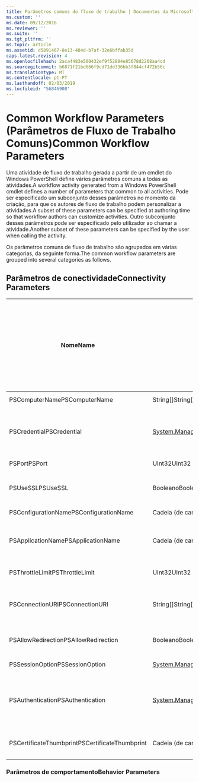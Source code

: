 ```yaml
---
title: Parâmetros comuns do fluxo de trabalho | Documentos da Microsoft
ms.custom: ''
ms.date: 09/12/2016
ms.reviewer: ''
ms.suite: ''
ms.tgt_pltfrm: ''
ms.topic: article
ms.assetid: d5891467-8e13-484d-b7af-32e6bffab35d
caps.latest.revision: 4
ms.openlocfilehash: 2aca4483e500432ef9f52804e85678d2268aa4cd
ms.sourcegitcommit: b6871f21bd666f9cd71dd336bb3f844cf472b56c
ms.translationtype: MT
ms.contentlocale: pt-PT
ms.lasthandoff: 02/03/2019
ms.locfileid: "56846908"
---
```

# <a name="common-workflow-parameters"></a><span data-ttu-id="1a061-102">Common Workflow Parameters (Parâmetros de Fluxo de Trabalho Comuns)</span><span class="sxs-lookup"><span data-stu-id="1a061-102">Common Workflow Parameters</span></span>

<span data-ttu-id="1a061-103">Uma atividade de fluxo de trabalho gerada a partir de um cmdlet do Windows PowerShell define vários parâmetros comuns a todas as atividades.</span><span class="sxs-lookup"><span data-stu-id="1a061-103">A workflow activity generated from a Windows PowerShell cmdlet  defines a number of parameters that common to all activities.</span></span> <span data-ttu-id="1a061-104">Pode ser especificado um subconjunto desses parâmetros no momento da criação, para que os autores de fluxo de trabalho podem personalizar a atividades.</span><span class="sxs-lookup"><span data-stu-id="1a061-104">A subset of these parameters can be specified at authoring time so that workflow authors can customize activities.</span></span> <span data-ttu-id="1a061-105">Outro subconjunto desses parâmetros pode ser especificado pelo utilizador ao chamar a atividade.</span><span class="sxs-lookup"><span data-stu-id="1a061-105">Another subset of these parameters can be specified by the user when calling the activity.</span></span>

<span data-ttu-id="1a061-106">Os parâmetros comuns de fluxo de trabalho são agrupados em várias categorias, da seguinte forma.</span><span class="sxs-lookup"><span data-stu-id="1a061-106">The common workflow parameters are grouped into several categories as follows.</span></span>

## <a name="connectivity-parameters"></a><span data-ttu-id="1a061-107">Parâmetros de conectividade</span><span class="sxs-lookup"><span data-stu-id="1a061-107">Connectivity Parameters</span></span>

|<span data-ttu-id="1a061-108">Nome</span><span class="sxs-lookup"><span data-stu-id="1a061-108">Name</span></span>|<span data-ttu-id="1a061-109">Tipo</span><span class="sxs-lookup"><span data-stu-id="1a061-109">Type</span></span>|<span data-ttu-id="1a061-110">Descrição</span><span class="sxs-lookup"><span data-stu-id="1a061-110">Description</span></span>|<span data-ttu-id="1a061-111">Pode ser especificado pelo utilizador final no tempo de execução?</span><span class="sxs-lookup"><span data-stu-id="1a061-111">Can be specified by end user at execution time?</span></span>|<span data-ttu-id="1a061-112">Pode ser especificado pelo autor do fluxo de trabalho no momento da criação?</span><span class="sxs-lookup"><span data-stu-id="1a061-112">Can be specified by workflow author at authoring time?</span></span>|<span data-ttu-id="1a061-113">Pode ser especificado pelo autor do fluxo de trabalho na Instanciação?</span><span class="sxs-lookup"><span data-stu-id="1a061-113">Can be specified by workflow author at instantiation?</span></span>|
|----------|----------|-----------------|-----------------------------------------------------|------------------------------------------------------------|-----------------------------------------------------------|
|<span data-ttu-id="1a061-114">PSComputerName</span><span class="sxs-lookup"><span data-stu-id="1a061-114">PSComputerName</span></span>|<span data-ttu-id="1a061-115">String[]</span><span class="sxs-lookup"><span data-stu-id="1a061-115">String[]</span></span>|<span data-ttu-id="1a061-116">Uma lista de nomes de computador para o qual pretende iniciar trabalhos.</span><span class="sxs-lookup"><span data-stu-id="1a061-116">A list of computer names for which to launch jobs.</span></span>|<span data-ttu-id="1a061-117">Sim</span><span class="sxs-lookup"><span data-stu-id="1a061-117">Yes</span></span>|<span data-ttu-id="1a061-118">Sim</span><span class="sxs-lookup"><span data-stu-id="1a061-118">Yes</span></span>|<span data-ttu-id="1a061-119">Sim</span><span class="sxs-lookup"><span data-stu-id="1a061-119">Yes</span></span>|
|<span data-ttu-id="1a061-120">PSCredential</span><span class="sxs-lookup"><span data-stu-id="1a061-120">PSCredential</span></span>|[<span data-ttu-id="1a061-121">System.Management.Automation.Pscredential</span><span class="sxs-lookup"><span data-stu-id="1a061-121">System.Management.Automation.Pscredential</span></span>](/dotnet/api/System.Management.Automation.PSCredential)|<span data-ttu-id="1a061-122">A credencial de autenticação a utilizar para início de sessão para os computadores especificados pelo parâmetro PSComputerName.</span><span class="sxs-lookup"><span data-stu-id="1a061-122">The authentication credential to use to login to the computers specified by the PSComputerName parameter.</span></span> <span data-ttu-id="1a061-123">Este parâmetro é válido apenas se PSComputerName for especificado.</span><span class="sxs-lookup"><span data-stu-id="1a061-123">This parameter is valid only if PSComputerName is specified.</span></span>|<span data-ttu-id="1a061-124">Sim</span><span class="sxs-lookup"><span data-stu-id="1a061-124">Yes</span></span>|<span data-ttu-id="1a061-125">Sim</span><span class="sxs-lookup"><span data-stu-id="1a061-125">Yes</span></span>|<span data-ttu-id="1a061-126">Sim</span><span class="sxs-lookup"><span data-stu-id="1a061-126">Yes</span></span>|
|<span data-ttu-id="1a061-127">PSPort</span><span class="sxs-lookup"><span data-stu-id="1a061-127">PSPort</span></span>|<span data-ttu-id="1a061-128">UInt32</span><span class="sxs-lookup"><span data-stu-id="1a061-128">UInt32</span></span>|<span data-ttu-id="1a061-129">A porta a ser utilizada para executar o fluxo de trabalho.</span><span class="sxs-lookup"><span data-stu-id="1a061-129">The port to be used to run the workflow.</span></span>|<span data-ttu-id="1a061-130">Sim</span><span class="sxs-lookup"><span data-stu-id="1a061-130">Yes</span></span>|<span data-ttu-id="1a061-131">Sim</span><span class="sxs-lookup"><span data-stu-id="1a061-131">Yes</span></span>|<span data-ttu-id="1a061-132">Sim</span><span class="sxs-lookup"><span data-stu-id="1a061-132">Yes</span></span>|
|<span data-ttu-id="1a061-133">PSUseSSL</span><span class="sxs-lookup"><span data-stu-id="1a061-133">PSUseSSL</span></span>|<span data-ttu-id="1a061-134">Booleano</span><span class="sxs-lookup"><span data-stu-id="1a061-134">Boolean</span></span>|<span data-ttu-id="1a061-135">Utilize o protocolo Secure Sockets Layer (SSL) para estabelecer uma ligação segura para o computador remoto a executar o fluxo de trabalho.</span><span class="sxs-lookup"><span data-stu-id="1a061-135">Use Secure Sockets Layer (SSL) protocol to establish a secure connection to the remote computer to run the workflow.</span></span>|<span data-ttu-id="1a061-136">Sim</span><span class="sxs-lookup"><span data-stu-id="1a061-136">Yes</span></span>|<span data-ttu-id="1a061-137">Sim</span><span class="sxs-lookup"><span data-stu-id="1a061-137">Yes</span></span>|<span data-ttu-id="1a061-138">Sim</span><span class="sxs-lookup"><span data-stu-id="1a061-138">Yes</span></span>|
|<span data-ttu-id="1a061-139">PSConfigurationName</span><span class="sxs-lookup"><span data-stu-id="1a061-139">PSConfigurationName</span></span>|<span data-ttu-id="1a061-140">Cadeia (de carateres)</span><span class="sxs-lookup"><span data-stu-id="1a061-140">String</span></span>|<span data-ttu-id="1a061-141">A configuração de sessão utilizada para executar o fluxo de trabalho.</span><span class="sxs-lookup"><span data-stu-id="1a061-141">The session configuration used to run the workflow.</span></span>|<span data-ttu-id="1a061-142">Sim</span><span class="sxs-lookup"><span data-stu-id="1a061-142">Yes</span></span>|<span data-ttu-id="1a061-143">Sim</span><span class="sxs-lookup"><span data-stu-id="1a061-143">Yes</span></span>|<span data-ttu-id="1a061-144">Sim</span><span class="sxs-lookup"><span data-stu-id="1a061-144">Yes</span></span>|
|<span data-ttu-id="1a061-145">PSApplicationName</span><span class="sxs-lookup"><span data-stu-id="1a061-145">PSApplicationName</span></span>|<span data-ttu-id="1a061-146">Cadeia (de carateres)</span><span class="sxs-lookup"><span data-stu-id="1a061-146">String</span></span>|<span data-ttu-id="1a061-147">A parte do nome de aplicação da ligação de URI para a execução de fluxo de trabalho.</span><span class="sxs-lookup"><span data-stu-id="1a061-147">The application name portion of the connection URI for the workflow execution.</span></span> <span data-ttu-id="1a061-148">Utilize este parâmetro, apenas quando não estiver a utilizar o parâmetro ConnectionURI.</span><span class="sxs-lookup"><span data-stu-id="1a061-148">Use this parameter only when you are not using the ConnectionURI parameter.</span></span>|<span data-ttu-id="1a061-149">Sim</span><span class="sxs-lookup"><span data-stu-id="1a061-149">Yes</span></span>|<span data-ttu-id="1a061-150">Sim</span><span class="sxs-lookup"><span data-stu-id="1a061-150">Yes</span></span>|<span data-ttu-id="1a061-151">Sim</span><span class="sxs-lookup"><span data-stu-id="1a061-151">Yes</span></span>|
|<span data-ttu-id="1a061-152">PSThrottleLimit</span><span class="sxs-lookup"><span data-stu-id="1a061-152">PSThrottleLimit</span></span>|<span data-ttu-id="1a061-153">UInt32</span><span class="sxs-lookup"><span data-stu-id="1a061-153">UInt32</span></span>|<span data-ttu-id="1a061-154">O número máximo de ligações simultâneas que podem ser estabelecidas para executar o fluxo de trabalho.</span><span class="sxs-lookup"><span data-stu-id="1a061-154">The maximum number of concurrent connections that can be established to run the workflow.</span></span>|<span data-ttu-id="1a061-155">Sim</span><span class="sxs-lookup"><span data-stu-id="1a061-155">Yes</span></span>|<span data-ttu-id="1a061-156">TBD</span><span class="sxs-lookup"><span data-stu-id="1a061-156">TBD</span></span>|<span data-ttu-id="1a061-157">Sim</span><span class="sxs-lookup"><span data-stu-id="1a061-157">Yes</span></span>|
|<span data-ttu-id="1a061-158">PSConnectionURI</span><span class="sxs-lookup"><span data-stu-id="1a061-158">PSConnectionURI</span></span>|<span data-ttu-id="1a061-159">String[]</span><span class="sxs-lookup"><span data-stu-id="1a061-159">String[]</span></span>|<span data-ttu-id="1a061-160">Uma matriz de URIs completamente qualificado que especifique os pontos de extremidade para as sessões interativas utilizadas para executar o fluxo de trabalho.</span><span class="sxs-lookup"><span data-stu-id="1a061-160">An array of fully-qualified URIs that specify the endpoints for the interactive sessions used to run the workflow.</span></span>|<span data-ttu-id="1a061-161">Sim</span><span class="sxs-lookup"><span data-stu-id="1a061-161">Yes</span></span>|<span data-ttu-id="1a061-162">Sim</span><span class="sxs-lookup"><span data-stu-id="1a061-162">Yes</span></span>|<span data-ttu-id="1a061-163">Sim</span><span class="sxs-lookup"><span data-stu-id="1a061-163">Yes</span></span>|
|<span data-ttu-id="1a061-164">PSAllowRedirection</span><span class="sxs-lookup"><span data-stu-id="1a061-164">PSAllowRedirection</span></span>|<span data-ttu-id="1a061-165">Booleano</span><span class="sxs-lookup"><span data-stu-id="1a061-165">Boolean</span></span>|<span data-ttu-id="1a061-166">Especifica se pretende permitir o redireccionamento desta ligação para um URI alternativo a executar o fluxo de trabalho.</span><span class="sxs-lookup"><span data-stu-id="1a061-166">Specifies whether to allow redirection of this connection to an alternate URI to run the workflow.</span></span>|<span data-ttu-id="1a061-167">Sim</span><span class="sxs-lookup"><span data-stu-id="1a061-167">Yes</span></span>|<span data-ttu-id="1a061-168">Sim</span><span class="sxs-lookup"><span data-stu-id="1a061-168">Yes</span></span>|<span data-ttu-id="1a061-169">Sim</span><span class="sxs-lookup"><span data-stu-id="1a061-169">Yes</span></span>|
|<span data-ttu-id="1a061-170">PSSessionOption</span><span class="sxs-lookup"><span data-stu-id="1a061-170">PSSessionOption</span></span>|[<span data-ttu-id="1a061-171">System.Management.Automation.Remoting.Pssessionoption</span><span class="sxs-lookup"><span data-stu-id="1a061-171">System.Management.Automation.Remoting.Pssessionoption</span></span>](/dotnet/api/System.Management.Automation.Remoting.PSSessionOption)|<span data-ttu-id="1a061-172">Opções avançadas para a sessão utilizada para executar o fluxo de trabalho.</span><span class="sxs-lookup"><span data-stu-id="1a061-172">Advanced options for the session used to run the workflow.</span></span>|<span data-ttu-id="1a061-173">Sim</span><span class="sxs-lookup"><span data-stu-id="1a061-173">Yes</span></span>|<span data-ttu-id="1a061-174">Sim</span><span class="sxs-lookup"><span data-stu-id="1a061-174">Yes</span></span>|<span data-ttu-id="1a061-175">Sim</span><span class="sxs-lookup"><span data-stu-id="1a061-175">Yes</span></span>|
|<span data-ttu-id="1a061-176">PSAuthentication</span><span class="sxs-lookup"><span data-stu-id="1a061-176">PSAuthentication</span></span>|[<span data-ttu-id="1a061-177">System.Management.Automation.Runspaces.Authenticationmechanism</span><span class="sxs-lookup"><span data-stu-id="1a061-177">System.Management.Automation.Runspaces.Authenticationmechanism</span></span>](/dotnet/api/System.Management.Automation.Runspaces.AuthenticationMechanism)|<span data-ttu-id="1a061-178">Um valor do [System.Management.Automation.Runspaces.Authenticationmechanism](/dotnet/api/System.Management.Automation.Runspaces.AuthenticationMechanism) enumeração que especifica o mecanismo de autenticação utilizado para autenticar as credenciais do utilizador.</span><span class="sxs-lookup"><span data-stu-id="1a061-178">A value of the [System.Management.Automation.Runspaces.Authenticationmechanism](/dotnet/api/System.Management.Automation.Runspaces.AuthenticationMechanism) enumeration that specifies the authentication mechanism used to authenticate the user's credentials.</span></span>|<span data-ttu-id="1a061-179">Sim</span><span class="sxs-lookup"><span data-stu-id="1a061-179">Yes</span></span>|<span data-ttu-id="1a061-180">Sim</span><span class="sxs-lookup"><span data-stu-id="1a061-180">Yes</span></span>|<span data-ttu-id="1a061-181">Sim</span><span class="sxs-lookup"><span data-stu-id="1a061-181">Yes</span></span>|
|<span data-ttu-id="1a061-182">PSCertificateThumbprint</span><span class="sxs-lookup"><span data-stu-id="1a061-182">PSCertificateThumbprint</span></span>|<span data-ttu-id="1a061-183">Cadeia (de carateres)</span><span class="sxs-lookup"><span data-stu-id="1a061-183">String</span></span>|<span data-ttu-id="1a061-184">O digital certificado de chave pública (X509) de uma conta de utilizador que tenha permissão para executar o fluxo de trabalho.</span><span class="sxs-lookup"><span data-stu-id="1a061-184">The digital public key certificate (X509) of a user account that has permission to run the workflow.</span></span>|<span data-ttu-id="1a061-185">Sim</span><span class="sxs-lookup"><span data-stu-id="1a061-185">Yes</span></span>|<span data-ttu-id="1a061-186">Sim</span><span class="sxs-lookup"><span data-stu-id="1a061-186">Yes</span></span>|<span data-ttu-id="1a061-187">Sim</span><span class="sxs-lookup"><span data-stu-id="1a061-187">Yes</span></span>|

### <a name="behavior-parameters"></a><span data-ttu-id="1a061-188">Parâmetros de comportamento</span><span class="sxs-lookup"><span data-stu-id="1a061-188">Behavior Parameters</span></span>